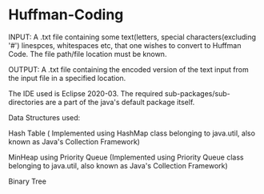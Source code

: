 # Huffman-Coding
INPUT: A .txt file containing some text(letters, special characters(excluding '#') linespces, whitespaces etc, that one wishes to convert to Huffman Code. The file path/file location must be known.


OUTPUT: A .txt file containing the encoded version of the text input from the input file in a specified location.


The IDE used is Eclipse 2020-03. The required sub-packages/sub-directories are a part of the java's default package itself.

Data Structures used:

Hash Table ( Implemented using HashMap class belonging to java.util, also known as Java's Collection Framework)

MinHeap using Priority Queue (Implemented using Priority Queue class belonging to java.util, also known as Java's Collection Framework)

Binary Tree 
